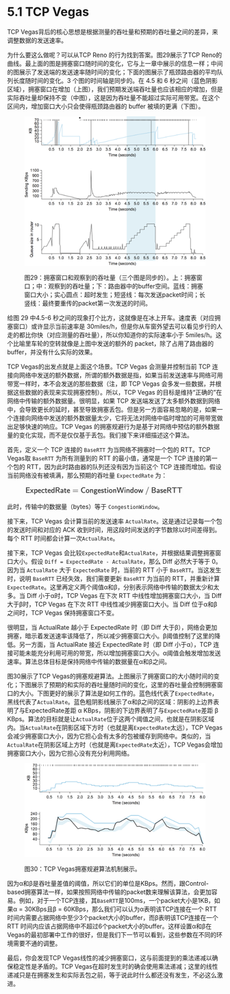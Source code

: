 # 5.1 TCP Vegas

TCP Vegas背后的核心思想是根据测量的吞吐量和预期的吞吐量之间的差异，来调整数据的发送速率。

为什么要这么做呢？可以从TCP Reno 的行为找到答案。图29展示了TCP Reno的曲线。最上面的图是拥塞窗口随时间的变化，它与上一章中展示的信息一样；中间的图展示了发送端的发送速率随时间的变化；下面的图展示了瓶颈路由器的平均队列长度随时间的变化。3 个图的时间轴是同步的。在 4.5 和 6 秒之间（蓝色阴影区域），拥塞窗口在增加（上图），我们预期发送端吞吐量也应该相应的增加，但是实际吞吐量却保持不变（中图），这是因为吞吐量不能超过实际可用带宽。在这个区间内，增加窗口大小只会使得瓶颈路由器的 buffer 被填的更满（下图）。

<figure><img src="../.gitbook/assets/image (16).png" alt=""><figcaption><p>图29：拥塞窗口和观察到的吞吐量（三个图是同步的）。上：拥塞窗口；中：观察到的吞吐量；下：路由器中的buffer空间。蓝线：拥塞窗口大小；实心圆点：超时发生；短竖线：每次发送packet时间；长竖线：最终要重传的packet第一次发送的时间。</p></figcaption></figure>

给图 29 中4.5-6 秒之间的现象打个比方，这就像是在冰上开车。速度表（对应拥塞窗口）或许显示当前速率是 30miles/h，但是你从车窗外望去可以看见步行的人走的都比你快（对应测量的吞吐量），所以你知道你的实际速率小于 5miles/h。这个比喻里车轮的空转就像是上图中发送的额外的 packet，除了占用了路由器的 buffer，并没有什么实际的效果。

TCP Vegas的出发点就是上面这个场景。TCP Vegas 会测量并控制当前 TCP 连接向网络中发送的额外数据，所谓的额外数据是指，如果当前发送速率与网络可用带宽一样时，本不会发送的那些数据（注，即 TCP Vegas 会多发一些数据，并根据这些数据的表现来实现拥塞控制）。所以，TCP Vegas 的目标是维持“正确的”在网络中传输的额外数据量。很明显，如果 TCP 发送端发送了太多额外数据到网络中，会导致更长的延时，甚至导致拥塞丢包。但是另一方面容易忽略的是，如果一个连接向网络中发送的额外数据量太少，它将无法对网络中临时增加的可用带宽做出足够快速的响应。TCP Vegas 的拥塞规避行为是基于对网络中预估的额外数据量的变化实现，而不是仅仅基于丢包。我们接下来详细描述这个算法。

首先，定义一个 TCP 连接的 `BaseRTT` 为当网络不拥塞时一个包的 RTT。TCP Vegas取 `BaseRTT` 为所有测量到的 RTT 的最小值，通常是一个 TCP 连接的第一个包的 RTT，因为此时路由器的队列还没有因为当前这个 TCP 连接而增加。假设当前网络没有被填满，那么预期的吞吐量 `ExpectedRate` 为：

<figure><img src="../.gitbook/assets/image (1) (1) (1) (1) (1) (1) (1) (1) (1) (1).png" alt="" width="373"><figcaption></figcaption></figure>

此时，传输中的数据量（bytes）等于 `CongestionWindow`。

接下来，TCP Vegas 会计算当前的发送速率 `ActualRate`。这是通过记录每一个包的发送时间和对应的 ACK 收到时间，用这段时间发送的字节数除以时间差得到。每个 RTT 时间都会计算一次`ActualRate`。

接下来，TCP Vegas 会比较`ExpectedRate`和`ActualRate`，并根据结果调整拥塞窗口大小。假设 `Diff = ExpectedRate - ActualRate`，那么 Diff 必然大于等于 0。因为当 `ActualRate` 大于 `ExpectedRate` 时，当前的 RTT 小于 `BaseRTT`。当这发生时，说明 `BaseRTT` 已经失效，我们需要更新 `BaseRTT` 为当前的 RTT，并重新计算`ExpectedRate`。这里再定义两个阈值α和β，分别表示网络中传输的数据太少和太多。当 Diff 小于α时，TCP Vegas 在下次 RTT 中线性增加拥塞窗口大小，当 Diff 大于β时，TCP Vegas 在下次 RTT 中线性减少拥塞窗口大小。当 Diff 位于α和β之间时，TCP Vegas 保持拥塞窗口不变。

很明显，当 ActualRate 越小于 ExpectedRate 时（即 Diff 大于β），网络会更加拥塞，暗示着发送速率该降低了，所以减少拥塞窗口大小。β阈值控制了这里的降低。另一方面，当 ActualRate 接近 ExpectedRate 时（即 Diff 小于α），TCP 连接可能未能充分利用可用的带宽，所以增加拥塞窗口大小。α阈值会触发增加发送速率。算法总体目标是保持网络中传输的数据量在α和β之间。

图30展示了TCP Vegas的拥塞规避算法。上图展示了拥塞窗口的大小随时间的变化；下图展示了预期的和实际的吞吐量随时间的变化，这里的吞吐量会控制拥塞窗口的大小。下图更好的展示了算法是如何工作的。蓝色线代表了`ExpectedRate`，黑线代表了`ActualRate`。蓝色粗阴影线展示了α和β之间的区域：阴影的上边界表明了与ExpectedRate差距 α KBps，阴影的下边界表明了与`ExpectedRate`差距 β KBps。算法的目标就是让`ActualRate`位于这两个阈值之间，也就是在阴影区域内。当`ActualRate`在阴影区域下方时（也就是离`ExpectedRate`太远），TCP Vegas会减少拥塞窗口大小，因为它担心会有太多的包被缓存到网络中。类似的，当`ActualRate`在阴影区域上方时（也就是离`ExpectedRate`太近），TCP Vegas会增加拥塞窗口大小，因为它担心没有充分利用网络。

<figure><img src="../.gitbook/assets/image (1) (1) (1) (1) (1) (1) (1) (1) (1) (1) (1).png" alt=""><figcaption><p>图30：TCP Vegas拥塞规避算法机制展示。</p></figcaption></figure>

因为α和β是吞吐量差值的阈值，所以它们的单位是KBps。然而，跟Control-based拥塞算法一样，如果按照网络中传输的packet数来理解该算法，会更加容易。例如，对于一个TCP连接，其`BaseRTT`是100ms，一个packet大小是1KB，如果α = 30KBps且β = 60KBps，那么我们可以认为α表明该TCP连接在一个 RTT 时间内需要占据网络中至少3个packet大小的buffer，而β表明该TCP连接在一个 RTT 时间内应该占据网络中不超过6个packet大小的buffer。这样设置α和β在Vegas的最初部署中工作的很好，但是我们下一节可以看到，这些参数在不同的环境需要不通的调整。

最后，你会发现TCP Vegas线性的减少拥塞窗口，这与前面提到的乘法递减以确保稳定性是矛盾的。TCP Vegas在超时发生时的确会使用乘法递减；这里的线性递减只是在拥塞发生和实际丢包之前，等于说此时什么都还没有发生，不必这么激进。
